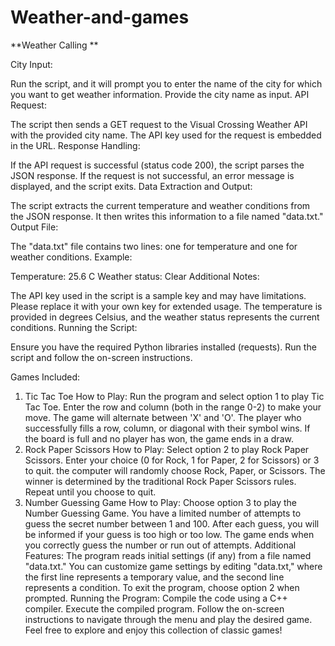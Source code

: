 # Weather-and-games

**Weather Calling **

City Input:

Run the script, and it will prompt you to enter the name of the city for which you want to get weather information.
Provide the city name as input.
API Request:

The script then sends a GET request to the Visual Crossing Weather API with the provided city name.
The API key used for the request is embedded in the URL.
Response Handling:

If the API request is successful (status code 200), the script parses the JSON response.
If the request is not successful, an error message is displayed, and the script exits.
Data Extraction and Output:

The script extracts the current temperature and weather conditions from the JSON response.
It then writes this information to a file named "data.txt."
Output File:

The "data.txt" file contains two lines: one for temperature and one for weather conditions.
Example:

Temperature: 25.6 C
Weather status: Clear
Additional Notes:

The API key used in the script is a sample key and may have limitations. Please replace it with your own key for extended usage.
The temperature is provided in degrees Celsius, and the weather status represents the current conditions.
Running the Script:

Ensure you have the required Python libraries installed (requests).
Run the script and follow the on-screen instructions.


Games Included:

1. Tic Tac Toe
  How to Play:
  Run the program and select option 1 to play Tic Tac Toe.
  Enter the row and column (both in the range 0-2) to make your move.
  The game will alternate between 'X' and 'O'.
  The player who successfully fills a row, column, or diagonal with their symbol wins.
  If the board is full and no player has won, the game ends in a draw.
2. Rock Paper Scissors
  How to Play:
  Select option 2 to play Rock Paper Scissors.
  Enter your choice (0 for Rock, 1 for Paper, 2 for Scissors) or 3 to quit.
  the computer will randomly choose Rock, Paper, or Scissors.
  The winner is determined by the traditional Rock Paper Scissors rules.
  Repeat until you choose to quit.
3. Number Guessing Game
  How to Play:
  Choose option 3 to play the Number Guessing Game.
  You have a limited number of attempts to guess the secret number between 1 and 100.
  After each guess, you will be informed if your guess is too high or too low.
  The game ends when you correctly guess the number or run out of attempts.
  Additional Features:
  The program reads initial settings (if any) from a file named "data.txt."
  You can customize game settings by editing "data.txt," where the first line represents a temporary value, and the second line represents a condition.
  To exit the program, choose option 2 when prompted.
Running the Program:
  Compile the code using a C++ compiler.
  Execute the compiled program.
  Follow the on-screen instructions to navigate through the menu and play the desired game.
Feel free to explore and enjoy this collection of classic games!
